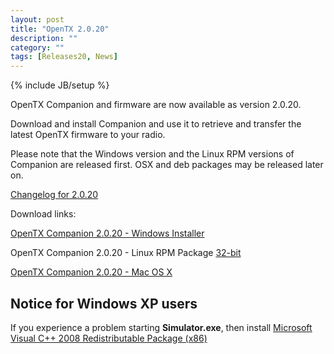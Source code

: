 ```yaml
---
layout: post
title: "OpenTX 2.0.20"
description: ""
category: ""
tags: [Releases20, News]
---
```

{% include JB/setup %}

OpenTX Companion and firmware are now available as version 2.0.20.
 
Download and install Companion and use it to retrieve and transfer the latest OpenTX firmware to your radio.

Please note that the Windows version and the Linux RPM versions of Companion are released first. OSX and deb packages may be released later on.

[Changelog for 2.0.20](https://github.com/opentx/opentx/releases/tag/2.0.20)

Download links:

[OpenTX Companion 2.0.20 - Windows Installer](http://downloads-20.open-tx.org/companion/companionInstall_2.0.20.exe)

OpenTX Companion 2.0.20 - Linux RPM Package [32-bit](http://downloads-20.open-tx.org/companion/companion-2.0.20-i686.rpm)

[OpenTX Companion 2.0.20 - Mac OS X](http://downloads-20.open-tx.org/companion/companion-macosx-2.0.20.dmg) 

## Notice for Windows XP users
If you experience a problem starting **Simulator.exe**, then install [Microsoft Visual C++ 2008 Redistributable Package (x86)](http://www.microsoft.com/en-us/download/details.aspx?id=29)
